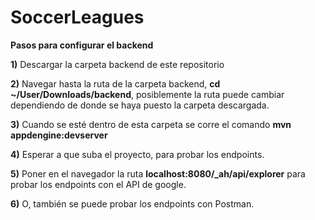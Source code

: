 # SoccerLeagues

**Pasos para configurar el backend**


**1)** Descargar la carpeta backend de este repositorio

**2)** Navegar hasta la ruta de la carpeta backend, **cd ~/User/Downloads/backend**, posiblemente la ruta puede cambiar dependiendo de donde se haya puesto la carpeta descargada.

**3)** Cuando se esté dentro de esta carpeta se corre el comando **mvn appdengine:devserver**

**4)** Esperar a que suba el proyecto, para probar los endpoints.

**5)** Poner en el navegador la ruta **localhost:8080/_ah/api/explorer** para probar los endpoints con el API de google.

**6)** O, también se puede probar los endpoints con Postman.
